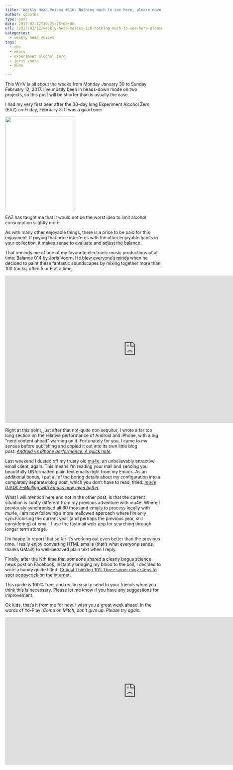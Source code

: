 ```yaml
---
title: 'Weekly Head Voices #116: Nothing much to see here, please move on.'
author: cpbotha
type: post
date: 2017-02-12T19:21:25+00:00
url: /2017/02/12/weekly-head-voices-116-nothing-much-to-see-here-please-move-on/
categories:
  - weekly head voices
tags:
  - cbc
  - emacs
  - experiment alcohol zero
  - joris voorn
  - mu4e

---
```

This WHV is all about the weeks from Monday January 30 to Sunday February 12, 2017. I&#8217;ve mostly been in heads-down mode on two projects, so this post will be shorter than is usually the case.

I had my very first beer after the 30-day long Experiment Alcohol Zero (EAZ) on Friday, February 3. It was a good one:

<a href="https://cpbotha.net/wp-content/uploads/2017/02/cbc_ambe_weiss_number1.jpg" data-rel="lightbox-image-0" data-rl_title="" data-rl_caption="" title=""><img data-attachment-id="2803" data-permalink="https://cpbotha.net/2017/02/12/weekly-head-voices-116-nothing-much-to-see-here-please-move-on/cbc_ambe_weiss_number1/" data-orig-file="https://cpbotha.net/wp-content/uploads/2017/02/cbc_ambe_weiss_number1.jpg" data-orig-size="1280,1706" data-comments-opened="1" data-image-meta="{&quot;aperture&quot;:&quot;0&quot;,&quot;credit&quot;:&quot;&quot;,&quot;camera&quot;:&quot;&quot;,&quot;caption&quot;:&quot;&quot;,&quot;created_timestamp&quot;:&quot;0&quot;,&quot;copyright&quot;:&quot;&quot;,&quot;focal_length&quot;:&quot;0&quot;,&quot;iso&quot;:&quot;0&quot;,&quot;shutter_speed&quot;:&quot;0&quot;,&quot;title&quot;:&quot;&quot;,&quot;orientation&quot;:&quot;0&quot;}" data-image-title="cbc_amber_weiss_number1" data-image-description="" data-medium-file="https://cpbotha.net/wp-content/uploads/2017/02/cbc_ambe_weiss_number1-225x300.jpg" data-large-file="https://cpbotha.net/wp-content/uploads/2017/02/cbc_ambe_weiss_number1-768x1024.jpg" class="alignnone size-medium wp-image-2803" src="https://cpbotha.net/wp-content/uploads/2017/02/cbc_ambe_weiss_number1-225x300.jpg" alt="" width="225" height="300" srcset="https://cpbotha.net/wp-content/uploads/2017/02/cbc_ambe_weiss_number1-225x300.jpg 225w, https://cpbotha.net/wp-content/uploads/2017/02/cbc_ambe_weiss_number1-768x1024.jpg 768w, https://cpbotha.net/wp-content/uploads/2017/02/cbc_ambe_weiss_number1-1200x1599.jpg 1200w, https://cpbotha.net/wp-content/uploads/2017/02/cbc_ambe_weiss_number1.jpg 1280w" sizes="(max-width: 225px) 85vw, 225px" /></a>

EAZ has taught me that it would not be the worst idea to limit alcohol consumption slightly more.

As with many other enjoyable things, there is a price to be paid for this enjoyment. If paying that price interferes with the other enjoyable habits in your collection, it makes sense to evaluate and adjust the balance.

That reminds me of one of my favourite electronic music productions of all time: Balance 014 by Joris Voorn. He [blew everyone&#8217;s minds][1] when he decided to paint these fantastic soundscapes by mixing together more than 100 tracks, often 5 or 6 at a time.

<div class="jetpack-video-wrapper">
  <span class="embed-youtube" style="text-align:center; display: block;"><iframe class='youtube-player' type='text/html' width='840' height='473' src='https://www.youtube.com/embed/videoseries?list=RDU-8UUlhT7O0&#038;hl=en_US' allowfullscreen='true' style='border:0;'></iframe></span>
</div>

Right at this point, just after that not-quite non sequitur, I wrote a far too long section on the relative performance of Android and iPhone, with a big &#8220;nerd content ahead&#8221; warning on it. Fortunately for you, I came to my senses before publishing and copied it out into its own little blog post: [_Android vs iPhone performance: A quick note_][2].

Last weekend I dusted off my trusty old [mu4e][3], an unbelievably attractive email client, again. This means I&#8217;m reading your mail and sending you beautifully UNformatted plain text emails right from my Emacs. As an additional bonus, I put all of the boring details about my configuration into a completely separate blog post, which you don&#8217;t have to read, titled: _[mu4e 0.9.18: E-Mailing with Emacs now even better][4]_.

What I will mention here and not in the other post, is that the current situation is subtly different from my previous adventure with mu4e: Where I previously synchronised all 60 thousand emails to process locally with mu4e, I am now following a more mellowed approach where I&#8217;m only synchronising the current year (and perhaps the previous year, still considering) of email. I use the fastmail web-app for searching through longer term storage.

I&#8217;m happy to report that so far it&#8217;s working out even better than the previous time. I really enjoy converting HTML emails (that&#8217;s what everyone sends, thanks GMail!) to well-behaved plain text when I reply.

Finally, after the Nth time that someone shared a clearly bogus science news post on Facebook, instantly bringing my blood to the boil, I decided to write a handy guide titled: [Critical Thinking 101: Three super easy steps to spot poppycock on the internet][5].

This guide is 100% free, and really easy to send to your friends when you think this is necessary. Please let me know if you have any suggestions for improvement.

Ok kids, that&#8217;s it from me for now. I wish you a great week ahead. In the words of Yo-Play: _Come on Mitch, don&#8217;t give up. Please try again._

<div class="jetpack-video-wrapper">
  <span class="embed-youtube" style="text-align:center; display: block;"><iframe class='youtube-player' type='text/html' width='840' height='473' src='https://www.youtube.com/embed/ax0MGlIVjiY?version=3&#038;rel=1&#038;fs=1&#038;autohide=2&#038;showsearch=0&#038;showinfo=1&#038;iv_load_policy=1&#038;start=63&#038;wmode=transparent' allowfullscreen='true' style='border:0;'></iframe></span>
</div>

 [1]: https://www.residentadvisor.net/reviews/5988
 [2]: /2017/02/12/android-vs-iphone-performance-a-quick-note/
 [3]: https://www.djcbsoftware.nl/code/mu/mu4e.html
 [4]: https://vxlabs.com/2017/02/07/mu4e-0-9-18-e-mailing-with-emacs-now-even-better/
 [5]: https://cpbotha.net/2017/02/10/critical-thinking-101-three-super-easy-steps-to-spot-poppycock-on-the-internet/
